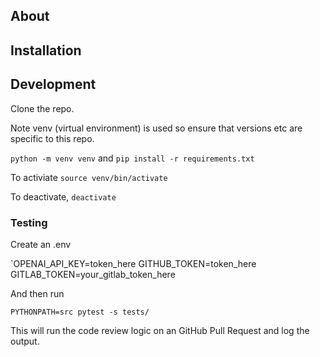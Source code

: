 ## About

## Installation

## Development

Clone the repo.

Note venv (virtual environment) is used so ensure that versions etc are specific to this repo.

`python -m venv venv` and
`pip install -r requirements.txt`

To activiate
`source venv/bin/activate`

To deactivate, `deactivate`

### Testing

Create an .env

`OPENAI_API_KEY=token_here
GITHUB_TOKEN=token_here
GITLAB_TOKEN=your_gitlab_token_here

And then run

`PYTHONPATH=src pytest -s tests/`

This will run the code review logic on an GitHub Pull Request and log the output.
